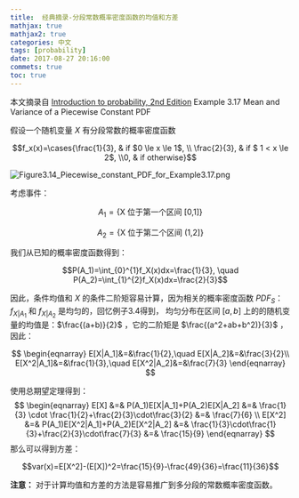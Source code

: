 ```yaml
---
title:  经典摘录-分段常数概率密度函数的均值和方差 
mathjax: true
mathjax2: true
categories: 中文
tags: [probability]
date: 2017-08-27 20:16:00
commets: true
toc: true
---
```


本文摘录自 [Introduction to probability, 2nd Edition](http://www.athenasc.com/probbook.html) Example 3.17 Mean and Variance of a Piecewise Constant PDF

假设一个随机变量 $X$ 有分段常数的概率密度函数

$$f_x(x)=\cases{\frac{1}{3}, & if $0 \le x \le 1$, \\ \frac{2}{3}, & if $ 1 < x \le 2$, \\0, & if otherwise}$$

![Figure3.14_Piecewise_constant_PDF_for_Example3.17.png](http://pne0wr4lu.bkt.clouddn.com/gitpage/introduction-to-probability/mean_and_variance_of_a_piecewise-constant_PDF/2.png)

考虑事件：

$$A_1=\{\text{X 位于第一个区间 [0,1]}\}$$

$$A_2=\{\text{X 位于第二个区间 (1,2]}\}$$

我们从已知的概率密度函数得到：

$$P(A_1)=\int_{0}^{1}f_X(x)dx=\frac{1}{3}, \quad P(A_2)=\int_{1}^{2}f_X(x)dx=\frac{2}{3}$$

因此，条件均值和 $X$ 的条件二阶矩容易计算，因为相关的概率密度函数 $PDF_S$：  $f_{X|A_1}$ 和 $f_{X|A_2}$ 是均匀的，回忆例子3.4得到， 均匀分布在区间 $[a,b]$ 上的的随机变量的均值是：$\frac{(a+b)}{2}$ ，它的二阶矩是 $\frac{(a^2+ab+b^2)}{3}$ ，因此：

$$
\begin{eqnarray}
E[X|A_1]&=&\frac{1}{2},\quad E[X|A_2]&=&\frac{3}{2}\\
E[X^2|A_1]&=&\frac{1}{3},\quad E[X^2|A_2]&=&\frac{7}{3}
\end{eqnarray}
$$

使用总期望定理得到：
$$
\begin{eqnarray}
E[X] &=& P(A_1)E[X|A_1]+P(A_2)E[X|A_2] &=& \frac{1}{3} \cdot \frac{1}{2}+\frac{2}{3}\cdot\frac{3}{2} &=& \frac{7}{6} \\
E[X^2] &=& P(A_1)E[X^2|A_1]+P(A_2)E[X^2|A_2] &=& \frac{1}{3}\cdot\frac{1}{3}+\frac{2}{3}\cdot\frac{7}{3} &=& \frac{15}{9}
\end{eqnarray}
$$
那么可以得到方差：

$$var(x)=E[X^2]-(E[X])^2=\frac{15}{9}-\frac{49}{36}=\frac{11}{36}$$

**注意：** 对于计算均值和方差的方法是容易推广到多分段的常数概率密度函数。
